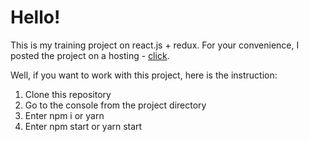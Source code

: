 # Hello!

This is my training project on react.js + redux. 
For your convenience, I posted the project on a hosting - [click](https://arturmavlidov.github.io/React-Pizza/).

Well, if you want to work with this project, here is the instruction:

1. Clone this repository
2. Go to the console from the project directory
3. Enter npm i or yarn
4. Enter npm start or yarn start
